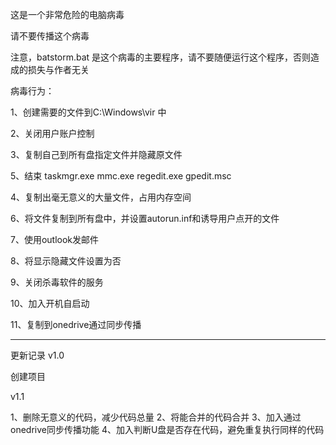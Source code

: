这是一个非常危险的电脑病毒

请不要传播这个病毒

注意，batstorm.bat 是这个病毒的主要程序，请不要随便运行这个程序，否则造成的损失与作者无关

病毒行为：

1、创建需要的文件到C:\Windows\vir 中

2、关闭用户账户控制

3、复制自己到所有盘指定文件并隐藏原文件

5、结束 taskmgr.exe mmc.exe regedit.exe gpedit.msc

4、复制出毫无意义的大量文件，占用内存空间

6、将文件复制到所有盘中，并设置autorun.inf和诱导用户点开的文件

7、使用outlook发邮件

8、将显示隐藏文件设置为否

9、关闭杀毒软件的服务

10、加入开机自启动

11、复制到onedrive通过同步传播

-----------------------
更新记录
v1.0 

创建项目

v1.1

1、删除无意义的代码，减少代码总量
2、将能合并的代码合并
3、加入通过onedrive同步传播功能
4、加入判断U盘是否存在代码，避免重复执行同样的代码
